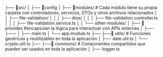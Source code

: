 ├── 📁src/
│   ├── 📁config
│   ├── 📁modules/  # Cada módulo tiene su propia carpeta con controladores, servicios, DTOs y otros archivos relacionados
│   │   ├── file-validation/
│   │   │   ├── dtos/
│   │   │   ├── file-validation.controller.ts
│   │   │   ├── file-validation.service.ts
│   │   └── other-modules/
│   ├── 📁provides #encapsulan la lógica para interactuar con APIs externas
│   ├── ├-──
│   ├── main.ts
│   └── app.module.ts
├── ├──📁 utils/     # Funciones genéricas y reutilizables en toda la aplicación
│      ├── date.util.ts
│      └── crypto.util.ts
├── ├──📁 commons/   # Componentes compartidos que pueden ser usados en toda la aplicación
│      ├── logger.ts        
